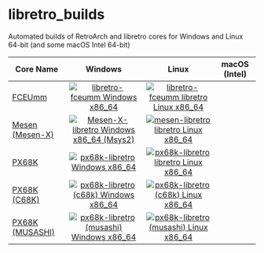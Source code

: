 # libretro_builds
Automated builds of RetroArch and libretro cores for Windows and Linux 64-bit (and some macOS Intel 64-bit)

| Core Name | Windows | Linux | macOS (Intel) |
| --------- |:-------:|:-----:|:-------------:|
| [FCEUmm](https://github.com/negativeExponent/libretro-fceumm)      | [![libretro-fceumm Windows x86_64](https://github.com/negativeExponent/libretro_builds/actions/workflows/win64_fceumm.yml/badge.svg)](https://github.com/negativeExponent/libretro_builds/releases/download/Windows_64-bit/fceumm_libretro.dll.zip) |[![libretro-fceumm libretro Linux x86_64](https://github.com/negativeExponent/libretro_builds/actions/workflows/linux64_fceumm.yml/badge.svg)](https://github.com/negativeExponent/libretro_builds/releases/download/Linux_64-bit/fceumm_libretro.so.zip) |
| [Mesen (Mesen-X)](https://github.com/NovaSquirrel/Mesen-X) | [![Mesen-X-libretro Windows x86_64 (Msys2)](https://github.com/negativeExponent/libretro_builds/actions/workflows/win64_mesen_msys2.yml/badge.svg)](https://github.com/negativeExponent/libretro_builds/releases/download/Windows_64-bit/mesen_libretro.dll.zip) |[![mesen-libretro libretro Linux x86_64](https://github.com/negativeExponent/libretro_builds/actions/workflows/linux64_mesen.yml/badge.svg)](https://github.com/negativeExponent/libretro_builds/releases/download/Linux_64-bit/mesen_libretro.so.zip) |
| [PX68K](https://github.com/negativeExponent/px68k-libretro)      | [![px68k-libretro Windows x86_64](https://github.com/negativeExponent/libretro_builds/actions/workflows/win64_px68k.yml/badge.svg)](https://github.com/negativeExponent/libretro_builds/releases/download/Windows_64-bit/px68k_next_libretro.dll.zip) |[![px68k-libretro libretro Linux x86_64](https://github.com/negativeExponent/libretro_builds/actions/workflows/linux64_px68k.yml/badge.svg)](https://github.com/negativeExponent/libretro_builds/releases/download/Linux_64-bit/px68k_next_libretro.so.zip) |
| [PX68K (C68K)](https://github.com/negativeExponent/px68k-libretro)      | [![px68k-libretro (c68k) Windows x86_64](https://github.com/negativeExponent/libretro_builds/actions/workflows/win64_px68k_c68k.yml/badge.svg)](https://github.com/negativeExponent/libretro_builds/releases/download/Windows_64-bit/px68k_next_c68k_libretro.dll.zip) |[![px68k-libretro (c68k) Linux x86_64](https://github.com/negativeExponent/libretro_builds/actions/workflows/linux64_px68k.yml/badge.svg)](https://github.com/negativeExponent/libretro_builds/releases/download/Linux_64-bit/px68k-libretro_c68k_linux-x86_64.zip) |
| [PX68K (MUSASHI)](https://github.com/negativeExponent/px68k-libretro)      | [![px68k-libretro (musashi) Windows x86_64](https://github.com/negativeExponent/libretro_builds/actions/workflows/win64_px68k_c68k.yml/badge.svg)](https://github.com/negativeExponent/libretro_builds/releases/download/Windows_64-bit/px68k_next_musashi_libretro.dll.zip) |[![px68k-libretro (musashi) Linux x86_64](https://github.com/negativeExponent/libretro_builds/actions/workflows/linux64_px68k.yml/badge.svg)](https://github.com/negativeExponent/libretro_builds/releases/download/Linux_64-bit/px68k-libretro_musashi_linux-x86_64.zip) |
